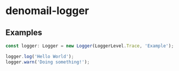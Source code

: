 # denomail-logger

## Examples

```ts
const logger: Logger = new Logger(LoggerLevel.Trace, 'Example');

logger.log('Hello World');
logger.warn('Doing something!');
```